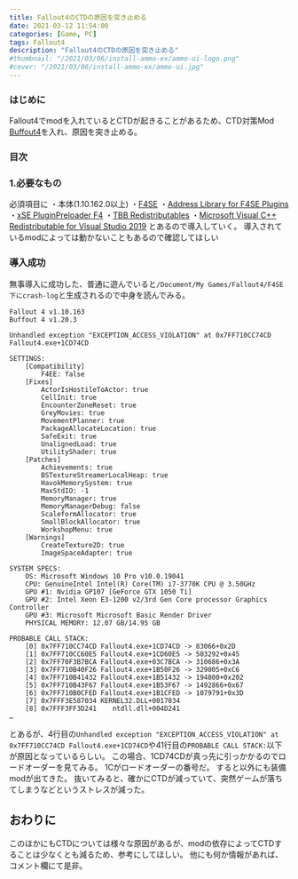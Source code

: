 ```yaml
---
title: Fallout4のCTDの原因を突き止める
date: 2021-03-12 11:54:00
categories: [Game, PC]
tags: Fallout4
description: "Fallout4のCTDの原因を突き止める"
#thumbnail: "/2021/03/06/install-ammo-ex/ammo-ui-logo.png"
#cover: "/2021/03/06/install-ammo-ex/ammo-ui.jpg"
---
```


### はじめに
Fallout4でmodを入れているとCTDが起きることがあるため、CTD対策Mod [Buffout4](https://fallout4.2game.info/detail.php?id=47359)を入れ、原因を突き止める。

### 目次
<!-- toc -->

### 1.必要なもの
必須項目に
・本体(1.10.162.0以上)
・[F4SE](https://f4se.silverlock.org/)
・[Address Library for F4SE Plugins](https://fallout4.2game.info/detail.php?id=47327)
・[xSE PluginPreloader F4](https://fallout4.2game.info/detail.php?id=33946)
・[TBB Redistributables](https://www.nexusmods.com/fallout4/mods/47359)
・[Microsoft Visual C++ Redistributable for Visual Studio 2019](https://fallout4.2game.info/jump.php?https://support.microsoft.com/en-us/help/2977003/the-latest-supported-visual-c-downloads)
とあるので導入していく。
導入されているmodによっては動かないこともあるので確認してほしい
<!-- more -->

### 導入成功
無事導入に成功した、普通に遊んでいると`/Document/My Games/Fallout4/F4SE下にcrash-log`と生成されるので中身を読んでみる。
```log
Fallout 4 v1.10.163
Buffout 4 v1.20.3

Unhandled exception "EXCEPTION_ACCESS_VIOLATION" at 0x7FF710CC74CD Fallout4.exe+1CD74CD

SETTINGS:
	[Compatibility]
		F4EE: false
	[Fixes]
		ActorIsHostileToActor: true
		CellInit: true
		EncounterZoneReset: true
		GreyMovies: true
		MovementPlanner: true
		PackageAllocateLocation: true
		SafeExit: true
		UnalignedLoad: true
		UtilityShader: true
	[Patches]
		Achievements: true
		BSTextureStreamerLocalHeap: true
		HavokMemorySystem: true
		MaxStdIO: -1
		MemoryManager: true
		MemoryManagerDebug: false
		ScaleformAllocator: true
		SmallBlockAllocator: true
		WorkshopMenu: true
	[Warnings]
		CreateTexture2D: true
		ImageSpaceAdapter: true

SYSTEM SPECS:
	OS: Microsoft Windows 10 Pro v10.0.19041
	CPU: GenuineIntel Intel(R) Core(TM) i7-3770K CPU @ 3.50GHz
	GPU #1: Nvidia GP107 [GeForce GTX 1050 Ti]
	GPU #2: Intel Xeon E3-1200 v2/3rd Gen Core processor Graphics Controller
	GPU #3: Microsoft Microsoft Basic Render Driver
	PHYSICAL MEMORY: 12.07 GB/14.95 GB

PROBABLE CALL STACK:
	[0] 0x7FF710CC74CD Fallout4.exe+1CD74CD -> 83066+0x2D
	[1] 0x7FF710CC60E5 Fallout4.exe+1CD60E5 -> 503292+0x45
	[2] 0x7FF70F3B7BCA Fallout4.exe+03C7BCA -> 310686+0x3A
	[3] 0x7FF710B40F26 Fallout4.exe+1B50F26 -> 329005+0xC6
	[4] 0x7FF710B41432 Fallout4.exe+1B51432 -> 194800+0x202
	[5] 0x7FF710B43F67 Fallout4.exe+1B53F67 -> 1492866+0x67
	[6] 0x7FF710B0CFED Fallout4.exe+1B1CFED -> 1079791+0x3D
	[7] 0x7FFF3E587034 KERNEL32.DLL+0017034
	[8] 0x7FFF3FF3D241    ntdll.dll+004D241
…
```
とあるが、4行目の`Unhandled exception "EXCEPTION_ACCESS_VIOLATION" at 0x7FF710CC74CD Fallout4.exe+1CD74CD`や41行目の`PROBABLE CALL STACK:`以下が原因となっているらしい。
この場合、1CD74CDが真っ先に引っかかるのでロードオーダーを見てみる。
1Cがロードオーダーの番号だ。
すると以外にも装備modが出てきた。
抜いてみると、確かにCTDが減っていて、突然ゲームが落ちてしまうなどというストレスが減った。

## おわりに
このほかにもCTDについては様々な原因があるが、modの依存によってCTDすることは少なくとも減るため、参考にしてほしい。
他にも何か情報があれば、コメント欄にて是非。